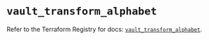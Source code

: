 # `vault_transform_alphabet`

Refer to the Terraform Registry for docs: [`vault_transform_alphabet`](https://registry.terraform.io/providers/hashicorp/vault/4.6.0/docs/resources/transform_alphabet).

